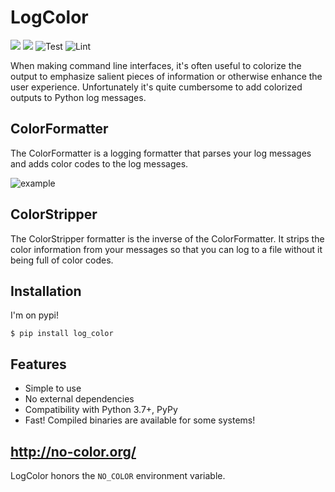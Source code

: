 # LogColor
<a href="http://log-color.readthedocs.io/en/latest/"><img src="https://img.shields.io/badge/docs-latest-brightgreen.svg?style=flat"></a>
<a href="https://pypi.python.org/pypi/log-color"><img src="https://img.shields.io/pypi/v/log_color.svg"></a>
![Test](https://github.com/induane/logcolor/actions/workflows/test.yml/badge.svg) ![Lint](https://github.com/induane/logcolor/actions/workflows/lint.yml/badge.svg)

When making command line interfaces, it's often useful to colorize the output to emphasize salient pieces of
information or otherwise enhance the user experience. Unfortunately it's quite cumbersome to add colorized outputs to
Python log messages.

## ColorFormatter

The ColorFormatter is a logging formatter that parses your log messages and adds color codes to the log messages.

![example](https://raw.githubusercontent.com/induane/logcolor/master/docs/source/images/example_logs.png)

## ColorStripper

The ColorStripper formatter is the inverse of the ColorFormatter. It strips the color information from your messages so
that you can log to a file without it being full of color codes.

## Installation
I'm on pypi!

```
$ pip install log_color
```

## Features

- Simple to use
- No external dependencies
- Compatibility with Python 3.7+, PyPy
- Fast! Compiled binaries are available for some systems!

## http://no-color.org/
LogColor honors the ``NO_COLOR`` environment variable.

